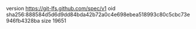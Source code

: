 version https://git-lfs.github.com/spec/v1
oid sha256:888584d5d6d9dd84bda42b72a0c4e698ebea518993c80c5cbc73e946fb4328ba
size 19651
